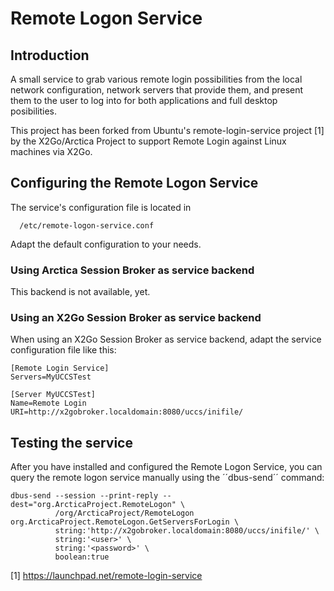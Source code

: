 # Remote Logon Service

## Introduction

A small service to grab various remote login possibilities from the local
network configuration, network servers that provide them, and present
them to the user to log into for both applications and full desktop
posibilities.

This project has been forked from Ubuntu's remote-login-service project
[1] by the X2Go/Arctica Project to support Remote Login against Linux
machines via X2Go.

## Configuring the Remote Logon Service

The service's configuration file is located in
```
  /etc/remote-logon-service.conf
```
Adapt the default configuration to your needs.

### Using Arctica Session Broker as service backend

This backend is not available, yet.

### Using an X2Go Session Broker as service backend

When using an X2Go Session Broker as service backend, adapt the service
configuration file like this:

```
[Remote Login Service]
Servers=MyUCCSTest

[Server MyUCCSTest]
Name=Remote Login
URI=http://x2gobroker.localdomain:8080/uccs/inifile/
```

## Testing the service

After you have installed and configured the Remote Logon Service, you can
query the remote logon service manually using the ´´dbus-send´´ command:

```
dbus-send --session --print-reply --dest="org.ArcticaProject.RemoteLogon" \
          /org/ArcticaProject/RemoteLogon org.ArcticaProject.RemoteLogon.GetServersForLogin \
          string:'http://x2gobroker.localdomain:8080/uccs/inifile/' \
          string:'<user>' \
          string:'<password>' \
          boolean:true
```

[1] https://launchpad.net/remote-login-service
